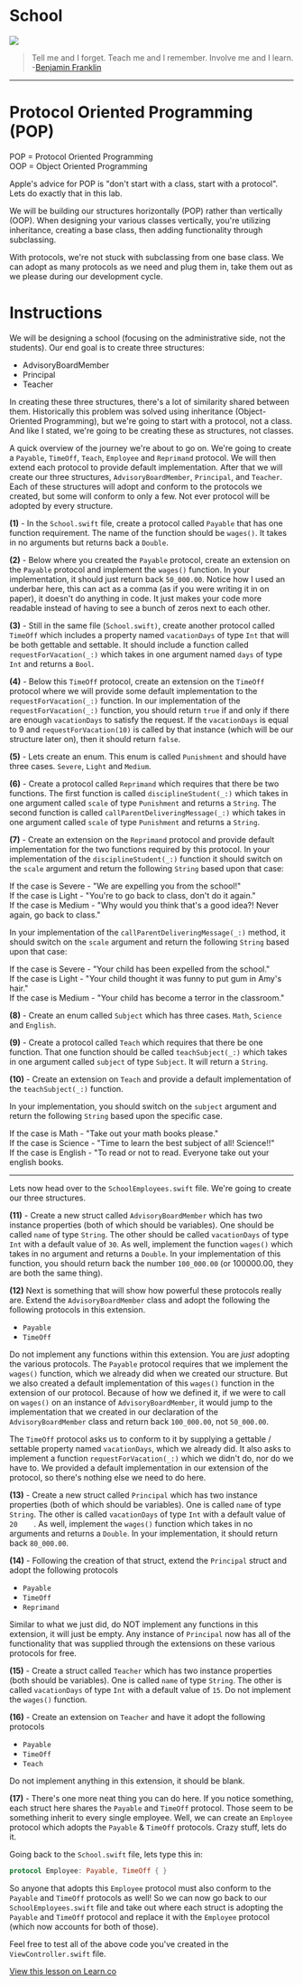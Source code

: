 # School

![](http://i.imgur.com/wcCK78r.jpg?1)  

> Tell me and I forget. Teach me and I remember. Involve me and I learn. -[Benjamin Franklin](https://en.wikipedia.org/wiki/Benjamin_Franklin)
 
---



# Protocol Oriented Programming (POP)

POP = Protocol Oriented Programming  
OOP = Object Oriented Programming

Apple's advice for POP is "don't start with a class, start with a protocol". Lets do exactly that in this lab.

We will be building our structures horizontally (POP) rather than vertically (OOP). When designing your various classes vertically, you're utilizing inheritance, creating a base class, then adding functionality through subclassing. 

With protocols, we're not stuck with subclassing from one base class. We can adopt as many protocols as we need and plug them in, take them out as we please during our development cycle. 

# Instructions

We will be designing a school (focusing on the administrative side, not the students). Our end goal is to create three structures:
* AdvisoryBoardMember
* Principal
* Teacher 

In creating these three structures, there's a lot of similarity shared between them. Historically this problem was solved using inheritance (Object-Oriented Programming), but we're going to start with a protocol, not a class. And like I stated, we're going to be creating these as structures, not classes.

A quick overview of the journey we're about to go on. We're going to create a `Payable`, `TimeOff`, `Teach`, `Employee` and `Reprimand` protocol. We will then extend each protocol to provide default implementation. After that we will create our three structures, `AdvisoryBoardMember`, `Principal`, and `Teacher`. Each of these structures will adopt and conform to the protocols we created, but some will conform to only a few. Not ever protocol will be adopted by every structure.

**(1)** - In the `School.swift` file, create a protocol called `Payable` that has one function requirement. The name of the function should be `wages()`. It takes in no arguments but returns back a `Double`. 

**(2)** - Below where you created the `Payable` protocol, create an extension on the `Payable` protocol and implement the `wages()` function. In your implementation, it should just return back `50_000.00`. Notice how I used an underbar here, this can act as a comma (as if you were writing it in on paper), it doesn't do anything in code. It just makes your code more readable instead of having to see a bunch of zeros next to each other.

**(3)** - Still in the same file (`School.swift)`, create another protocol called `TimeOff` which includes a property named `vacationDays` of type `Int` that will be both gettable and settable. It should include a function called `requestForVacation(_:)` which takes in one argument named `days` of type `Int` and returns a `Bool`.

**(4)** - Below this `TimeOff` protocol, create an extension on the `TimeOff` protocol where we will provide some default implementation to the `requestForVacation(_:)` function. In our implementation of the `requestForVacation(_:)` function, you should return `true` if and only if there are enough `vacationDays` to satisfy the request. If the `vacationDays` is equal to 9 and `requestForVacation(10)` is called by that instance (which will be our structure later on), then it should return `false`.

**(5)** - Lets create an enum. This enum is called `Punishment` and should have three cases. `Severe`, `Light` and `Medium`.

**(6)** - Create a protocol called `Reprimand` which requires that there be two functions. The first function is called `disciplineStudent(_:)` which takes in one argument called `scale` of type `Punishment` and returns a `String`. The second function is called `callParentDeliveringMessage(_:)` which takes in one argument called `scale` of type `Punishment` and returns a `String`.

**(7)** - Create an extension on the `Reprimand` protocol and provide default implementation for the two functions required by this protocol. In your implementation of the `disciplineStudent(_:)` function it should switch on the `scale` argument and return the following `String` based upon that case:

If the case is Severe - "We are expelling you from the school!"  
If the case is Light - "You're to go back to class, don't do it again."  
If the case is Medium - "Why would you think that's a good idea?! Never again, go back to class."  

In your implementation of the `callParentDeliveringMessage(_:)` method, it should switch on the `scale` argument and return the following `String` based upon that case:

If the case is Severe - "Your child has been expelled from the school."   
If the case is Light - "Your child thought it was funny to put gum in Amy's hair."    
If the case is Medium - "Your child has become a terror in the classroom."  

**(8)** - Create an enum called `Subject` which has three cases. `Math`, `Science` and `English`.

**(9)** - Create a protocol called `Teach` which requires that there be one function. That one function should be called `teachSubject(_:)` which takes in one argument called `subject` of type `Subject`. It will return a `String`.

**(10)** - Create an extension on `Teach` and provide a default implementation of the `teachSubject(_:)` function.

In your implementation, you should switch on the `subject` argument and return the following `String` based upon the specific case.

If the case is Math - "Take out your math books please."  
If the case is Science - "Time to learn the best subject of all! Science!!"  
If the case is English - "To read or not to read. Everyone take out your english books.

---

Lets now head over to the `SchoolEmployees.swift` file. We're going to create our three structures.

**(11)** - Create a new struct called `AdvisoryBoardMember` which has two instance properties (both of which should be variables). One should be called `name` of type `String`. The other should be called `vacationDays` of type `Int` with a default value of `30`. As well, implement the function `wages()` which takes in no argument and returns a `Double`. In your implementation of this function, you should return back the number `100_000.00` (or 100000.00, they are both the same thing).

**(12)** Next is something that will show how powerful these protocols really are. Extend the `AdvisoryBoardMember` class and adopt the following the following protocols in this extension.  

* `Payable`
* `TimeOff`

Do not implement any functions within this extension. You are _just_ adopting the various protocols. The `Payable` protocol requires that we implement the `wages()` function, which we already did when we created our structure. But we also created a default implementation of this `wages()` function in the extension of our protocol. Because of how we defined it, if we were to call on `wages()` on an instance of `AdvisoryBoardMember`, it would jump to the implementation that we created in our declaration of the `AdvisoryBoardMember` class and return back `100_000.00`, not `50_000.00`.

The `TimeOff` protocol asks us to conform to it by supplying a gettable / settable property named `vacationDays`, which we already did. It also asks to implement a function `requestForVacation(_:)` which we didn't do, nor do we have to. We provided a default implementation in our extension of the protocol, so there's nothing else we need to do here.

**(13)** - Create a new struct called `Principal` which has two instance properties (both of which should be variables). One is called `name` of type `String`. The other is called `vacationDays` of type `Int` with a default value of `20	`. As well, implement the `wages()` function which takes in no arguments and returns a `Double`. In your implementation, it should return back `80_000.00`.

**(14)** - Following the creation of that struct, extend the `Principal` struct and adopt the following protocols  
* `Payable`
* `TimeOff`
* `Reprimand`

Similar to what we just did, do NOT implement any functions in this extension, it will just be empty. Any instance of `Principal` now has all of the functionality that was supplied through the extensions on these various protocols for free.

**(15)** - Create a struct called `Teacher` which has two instance properties (both should be variables). One is called `name` of type `String`. The other is called `vacationDays` of type `Int` with a default value of `15`. Do not implement the `wages()` function.

**(16)** - Create an extension on `Teacher` and have it adopt the following protocols  

* `Payable`
* `TimeOff`
* `Teach`

Do not implement anything in this extension, it should be blank. 

**(17)** - There's one more neat thing you can do here. If you notice something, each struct here shares the `Payable` and `TimeOff` protocol. Those seem to be something inherit to every single employee. Well, we can create an `Employee` protocol which adopts the `Payable` & `TimeOff` protocols. Crazy stuff, lets do it.

Going back to the `School.swift` file, lets type this in:

```swift
protocol Employee: Payable, TimeOff { }
```

So anyone that adopts this `Employee` protocol must also conform to the `Payable` and `TimeOff` protocols as well! So we can now go back to our `SchoolEmployees.swift` file and take out where each struct is adopting the `Payable` and `TimeOff` protocol and replace it with the `Employee` protocol (which now accounts for both of those).



Feel free to test all of the above code you've created in the `ViewController.swift` file.




<a href='https://learn.co/lessons/AllTheThings' data-visibility='hidden'>View this lesson on Learn.co</a>
